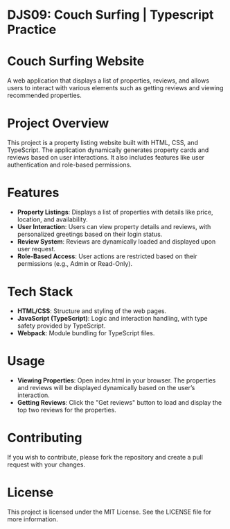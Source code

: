 # DJS09: Couch Surfing | Typescript Practice

# Couch Surfing Website

A web application that displays a list of properties, reviews, and allows users to interact with various elements such as getting reviews and viewing recommended properties.

# Project Overview

This project is a property listing website built with HTML, CSS, and TypeScript. The application dynamically generates property cards and reviews based on user interactions. It also includes features like user authentication and role-based permissions.

# Features

<ul>
  <li>
    <strong>Property Listings</strong>: Displays a list of properties with details like price, location, and availability.
  </li>
  <li>
    <strong>User Interaction</strong>: Users can view property details and reviews, with personalized greetings based on their login status.
  </li>
  <li>
    <strong>Review System</strong>: Reviews are dynamically loaded and displayed upon user request.
  </li>
  <li>
    <strong>Role-Based Access</strong>: User actions are restricted based on their permissions (e.g., Admin or Read-Only).
  </li>
</ul>

# Tech Stack

<ul>
  <li>
    <strong>HTML/CSS</strong>: Structure and styling of the web pages.
  </li>
  <li>
    <strong>JavaScript (TypeScript)</strong>: Logic and interaction handling, with type safety provided by TypeScript.
  </li>
  <li>
    <strong>Webpack</strong>: Module bundling for TypeScript files.
  </li>
</ul>

# Usage

<ul>
  <li>
    <strong>Viewing Properties</strong>: Open index.html in your browser. The properties and reviews will be displayed dynamically based on the user’s interaction.
  </li>
  <li>
    <strong>Getting Reviews</strong>: Click the "Get reviews" button to load and display the top two reviews for the properties.
  </li>
</ul>

# Contributing

If you wish to contribute, please fork the repository and create a pull request with your changes.

# License

This project is licensed under the MIT License. See the LICENSE file for more information.
